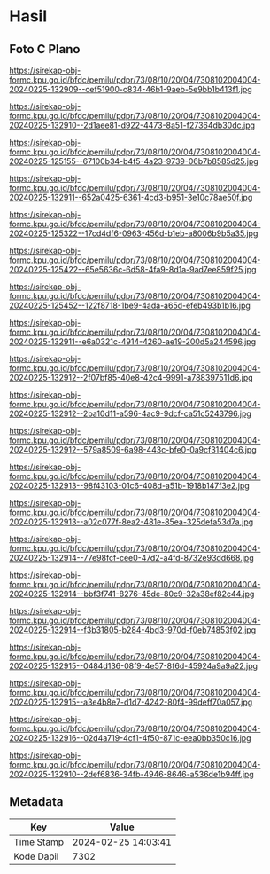 # Hasil

## Foto C Plano

https://sirekap-obj-formc.kpu.go.id/bfdc/pemilu/pdpr/73/08/10/20/04/7308102004004-20240225-132909--cef51900-c834-46b1-9aeb-5e9bb1b413f1.jpg

https://sirekap-obj-formc.kpu.go.id/bfdc/pemilu/pdpr/73/08/10/20/04/7308102004004-20240225-132910--2d1aee81-d922-4473-8a51-f27364db30dc.jpg

https://sirekap-obj-formc.kpu.go.id/bfdc/pemilu/pdpr/73/08/10/20/04/7308102004004-20240225-125155--67100b34-b4f5-4a23-9739-06b7b8585d25.jpg

https://sirekap-obj-formc.kpu.go.id/bfdc/pemilu/pdpr/73/08/10/20/04/7308102004004-20240225-132911--652a0425-6361-4cd3-b951-3e10c78ae50f.jpg

https://sirekap-obj-formc.kpu.go.id/bfdc/pemilu/pdpr/73/08/10/20/04/7308102004004-20240225-125322--17cd4df6-0963-456d-b1eb-a8006b9b5a35.jpg

https://sirekap-obj-formc.kpu.go.id/bfdc/pemilu/pdpr/73/08/10/20/04/7308102004004-20240225-125422--65e5636c-6d58-4fa9-8d1a-9ad7ee859f25.jpg

https://sirekap-obj-formc.kpu.go.id/bfdc/pemilu/pdpr/73/08/10/20/04/7308102004004-20240225-125452--122f8718-1be9-4ada-a65d-efeb493b1b16.jpg

https://sirekap-obj-formc.kpu.go.id/bfdc/pemilu/pdpr/73/08/10/20/04/7308102004004-20240225-132911--e6a0321c-4914-4260-ae19-200d5a244596.jpg

https://sirekap-obj-formc.kpu.go.id/bfdc/pemilu/pdpr/73/08/10/20/04/7308102004004-20240225-132912--2f07bf85-40e8-42c4-9991-a788397511d6.jpg

https://sirekap-obj-formc.kpu.go.id/bfdc/pemilu/pdpr/73/08/10/20/04/7308102004004-20240225-132912--2ba10d11-a596-4ac9-9dcf-ca51c5243796.jpg

https://sirekap-obj-formc.kpu.go.id/bfdc/pemilu/pdpr/73/08/10/20/04/7308102004004-20240225-132912--579a8509-6a98-443c-bfe0-0a9cf31404c6.jpg

https://sirekap-obj-formc.kpu.go.id/bfdc/pemilu/pdpr/73/08/10/20/04/7308102004004-20240225-132913--98f43103-01c6-408d-a51b-1918b147f3e2.jpg

https://sirekap-obj-formc.kpu.go.id/bfdc/pemilu/pdpr/73/08/10/20/04/7308102004004-20240225-132913--a02c077f-8ea2-481e-85ea-325defa53d7a.jpg

https://sirekap-obj-formc.kpu.go.id/bfdc/pemilu/pdpr/73/08/10/20/04/7308102004004-20240225-132914--77e98fcf-cee0-47d2-a4fd-8732e93dd668.jpg

https://sirekap-obj-formc.kpu.go.id/bfdc/pemilu/pdpr/73/08/10/20/04/7308102004004-20240225-132914--bbf3f741-8276-45de-80c9-32a38ef82c44.jpg

https://sirekap-obj-formc.kpu.go.id/bfdc/pemilu/pdpr/73/08/10/20/04/7308102004004-20240225-132914--f3b31805-b284-4bd3-970d-f0eb74853f02.jpg

https://sirekap-obj-formc.kpu.go.id/bfdc/pemilu/pdpr/73/08/10/20/04/7308102004004-20240225-132915--0484d136-08f9-4e57-8f6d-45924a9a9a22.jpg

https://sirekap-obj-formc.kpu.go.id/bfdc/pemilu/pdpr/73/08/10/20/04/7308102004004-20240225-132915--a3e4b8e7-d1d7-4242-80f4-99deff70a057.jpg

https://sirekap-obj-formc.kpu.go.id/bfdc/pemilu/pdpr/73/08/10/20/04/7308102004004-20240225-132916--02d4a719-4cf1-4f50-871c-eea0bb350c16.jpg

https://sirekap-obj-formc.kpu.go.id/bfdc/pemilu/pdpr/73/08/10/20/04/7308102004004-20240225-132910--2def6836-34fb-4946-8646-a536de1b94ff.jpg


## Metadata

| Key        | Value               |
| ---------- | ------------------- |
| Time Stamp | 2024-02-25 14:03:41 |
| Kode Dapil | 7302                |



